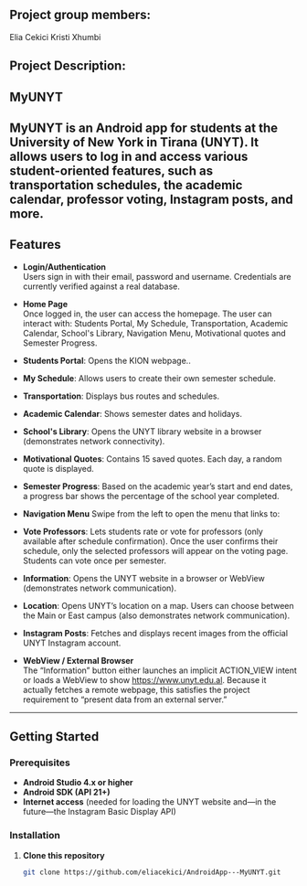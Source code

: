 ## Project group members:
Elia Cekici
Kristi Xhumbi

## Project Description:
## MyUNYT

  MyUNYT is an Android app for students at the University of New York in Tirana (UNYT). 
  It allows users to log in and access various student-oriented features, such as transportation schedules, 
  the academic calendar, professor voting, Instagram posts, and more.
---

## Features

- **Login/Authentication**  
  Users sign in with their email, password and username. Credentials are currently verified against a real database.

- **Home Page**  
  Once logged in, the user can access the homepage. The user can interact with: Students Portal, My Schedule, Transportation, Academic Calendar, School's Library, Navigation Menu, Motivational quotes and Semester Progress.
- **Students Portal**: Opens the KION webpage..
- **My Schedule**: Allows users to create their own semester schedule.
- **Transportation**: Displays bus routes and schedules.
- **Academic Calendar**: Shows semester dates and holidays.
- **School's Library**: Opens the UNYT library website in a browser (demonstrates network connectivity).
- **Motivational Quotes**: Contains 15 saved quotes. Each day, a random quote is displayed.
- **Semester Progress**: Based on the academic year’s start and end dates, a progress bar shows the percentage of the school year completed.


- **Navigation Menu**
  Swipe from the left to open the menu that links to:
- **Vote Professors**:  Lets students rate or vote for professors (only available after schedule confirmation). 
    Once the user confirms their schedule, only the selected professors will appear on the voting page. 
    Students can vote once per semester.
- **Information**: Opens the UNYT website in a browser or WebView (demonstrates network communication).
- **Location**: Opens UNYT’s location on a map. Users can choose between the Main or East campus (also demonstrates network communication).
- **Instagram Posts**:  Fetches and displays recent images from the official UNYT Instagram account.
    

- **WebView / External Browser**  
  The “Information” button either launches an implicit ACTION_VIEW intent or loads a WebView to show
  https://www.unyt.edu.al. Because it actually fetches a remote webpage, this satisfies the project
  requirement to “present data from an external server.”


---

## Getting Started

### Prerequisites

- **Android Studio 4.x or higher**
- **Android SDK (API 21+)**
- **Internet access** (needed for loading the UNYT website and—in the future—the Instagram Basic Display API)

### Installation

1. **Clone this repository**
   ```bash
   git clone https://github.com/eliacekici/AndroidApp---MyUNYT.git
